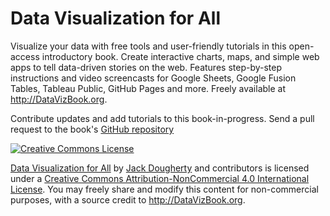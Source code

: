 # Data Visualization for All
Visualize your data with free tools and user-friendly tutorials in this open-access introductory book. Create interactive charts, maps, and simple web apps to tell data-driven stories on the web. Features step-by-step instructions and video screencasts for Google Sheets, Google Fusion Tables, Tableau Public, GitHub Pages and more. Freely available at http://DataVizBook.org.

Contribute updates and add tutorials to this book-in-progress. Send a pull request to the book's [GitHub repository](https://github.com/jackdougherty/datavizbook)

<a rel="license" href="http://creativecommons.org/licenses/by-nc/4.0/"><img alt="Creative Commons License" style="border-width:0" src="https://i.creativecommons.org/l/by-nc/4.0/88x31.png" /></a>

[Data Visualization for All](http://datavizbook.org)
by [Jack Dougherty](http://bit.ly/jackdougherty)
and contributors is licensed under a [Creative Commons Attribution-NonCommercial 4.0 International License](http://creativecommons.org/licenses/by-nc/4.0).
You may freely share and modify this content for non-commercial purposes, with a source credit to http://DataVizBook.org.


